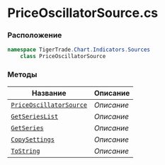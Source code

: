 
# PriceOscillatorSource.cs
### Расположение
```csharp
namespace TigerTrade.Chart.Indicators.Sources  
    class PriceOscillatorSource
```

### Методы
| Название | Описание |
| --- | --- |
| [`PriceOscillatorSource`](./Методы/PriceOscillatorSource.md) | *Описание* |
| [`GetSeriesList`](./Методы/GetSeriesList.md) | *Описание* |
| [`GetSeries`](./Методы/GetSeries.md) | *Описание* |
| [`CopySettings`](./Методы/CopySettings.md) | *Описание* |
| [`ToString`](./Методы/ToString.md) | *Описание* |
